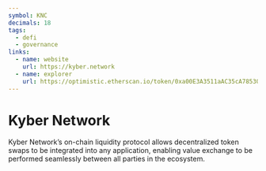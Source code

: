 ```yaml
---
symbol: KNC
decimals: 18
tags:
  - defi
  - governance
links:
  - name: website
    url: https://kyber.network
  - name: explorer
    url: https://optimistic.etherscan.io/token/0xa00E3A3511aAC35cA78530c85007AFCd31753819
---
```


# Kyber Network

Kyber Network’s on-chain liquidity protocol allows decentralized token swaps to be integrated into any application, enabling value exchange to be performed seamlessly between all parties in the ecosystem.
